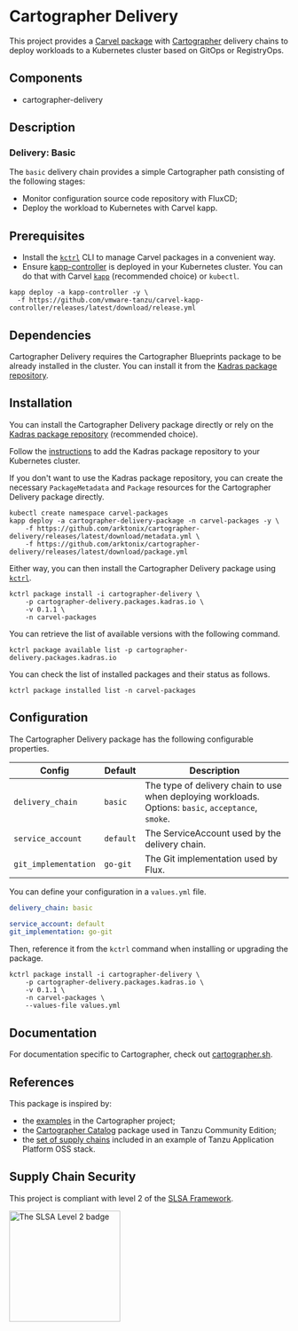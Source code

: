 # Cartographer Delivery

This project provides a [Carvel package](https://carvel.dev/kapp-controller/docs/latest/packaging) with [Cartographer](https://cartographer.sh) delivery chains to deploy workloads to a Kubernetes cluster based on GitOps or RegistryOps.

## Components

* cartographer-delivery

## Description

### Delivery: Basic

The `basic` delivery chain provides a simple Cartographer path consisting of the following stages:

* Monitor configuration source code repository with FluxCD;
* Deploy the workload to Kubernetes with Carvel kapp.

## Prerequisites

* Install the [`kctrl`](https://carvel.dev/kapp-controller/docs/latest/install/#installing-kapp-controller-cli-kctrl) CLI to manage Carvel packages in a convenient way.
* Ensure [kapp-controller](https://carvel.dev/kapp-controller) is deployed in your Kubernetes cluster. You can do that with Carvel
[`kapp`](https://carvel.dev/kapp/docs/latest/install) (recommended choice) or `kubectl`.

```shell
kapp deploy -a kapp-controller -y \
  -f https://github.com/vmware-tanzu/carvel-kapp-controller/releases/latest/download/release.yml
```

## Dependencies

Cartographer Delivery requires the Cartographer Blueprints package to be already installed in the cluster. You can install it from the [Kadras package repository](https://github.com/arktonix/kadras-packages).

## Installation

You can install the Cartographer Delivery package directly or rely on the [Kadras package repository](https://github.com/arktonix/kadras-packages)
(recommended choice).

Follow the [instructions](https://github.com/arktonix/kadras-packages) to add the Kadras package repository to your Kubernetes cluster.

If you don't want to use the Kadras package repository, you can create the necessary `PackageMetadata` and
`Package` resources for the Cartographer Delivery package directly.

```shell
kubectl create namespace carvel-packages
kapp deploy -a cartographer-delivery-package -n carvel-packages -y \
    -f https://github.com/arktonix/cartographer-delivery/releases/latest/download/metadata.yml \
    -f https://github.com/arktonix/cartographer-delivery/releases/latest/download/package.yml
```

Either way, you can then install the Cartographer Delivery package using [`kctrl`](https://carvel.dev/kapp-controller/docs/latest/install/#installing-kapp-controller-cli-kctrl).

```shell
kctrl package install -i cartographer-delivery \
    -p cartographer-delivery.packages.kadras.io \
    -v 0.1.1 \
    -n carvel-packages
```

You can retrieve the list of available versions with the following command.

```shell
kctrl package available list -p cartographer-delivery.packages.kadras.io
```

You can check the list of installed packages and their status as follows.

```shell
kctrl package installed list -n carvel-packages
```

## Configuration

The Cartographer Delivery package has the following configurable properties.

| Config | Default | Description |
|-------|-------------------|-------------|
| `delivery_chain` | `basic` | The type of delivery chain to use when deploying workloads. Options: `basic`, `acceptance`, `smoke`. |
| `service_account` | `default` | The ServiceAccount used by the delivery chain. |
| `git_implementation` | `go-git` | The Git implementation used by Flux. |

You can define your configuration in a `values.yml` file.

```yaml
delivery_chain: basic

service_account: default
git_implementation: go-git
```

Then, reference it from the `kctrl` command when installing or upgrading the package.

```shell
kctrl package install -i cartographer-delivery \
    -p cartographer-delivery.packages.kadras.io \
    -v 0.1.1 \
    -n carvel-packages \
    --values-file values.yml
```

## Documentation

For documentation specific to Cartographer, check out [cartographer.sh](https://cartographer.sh).

## References

This package is inspired by:

* the [examples](https://github.com/vmware-tanzu/cartographer/tree/main/examples) in the Cartographer project;
* the [Cartographer Catalog](https://github.com/vmware-tanzu/cartographer-catalog) package used in Tanzu Community Edition;
* the [set of supply chains](https://github.com/vrabbi/tap-oss/tree/main/packages/ootb-supply-chains) included in an example of Tanzu Application Platform OSS stack.

## Supply Chain Security

This project is compliant with level 2 of the [SLSA Framework](https://slsa.dev).

<img src="https://slsa.dev/images/SLSA-Badge-full-level2.svg" alt="The SLSA Level 2 badge" width=200>
